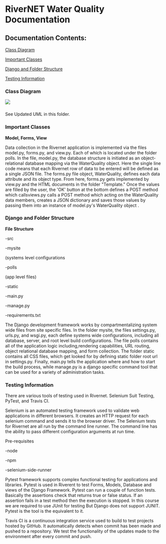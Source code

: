 #
# RiverNET Water Quality Documentation

## **Documentation Contents:**

[Class Diagram](#_jadljggx0c2r)

[Important Classes](#_457kqwlupqc2)

[Django and Folder Structure](#_a4f0d4ai835r)

[Testing Information](#_m9o4y7qwo13g)

###


###


### Class Diagram

![](RackMultipart20200430-4-sfnavq_html_b1308d3a9628e587.png)

###

See Updated UML in this folder.
###


### Important Classes

**Model, Forms, View**

Data collection in the Rivernet application is implemented via the files model.py, forms.py, and view.py. Each of which is located under the folder polls. In the file, model.py, the database structure is initiated as an object-relational database mapping via the WaterQuality object. Here the single line code means that each Rivernet row of data to be entered will be defined as a single JSON file. The forms.py file object, WaterQuality, defines each data attribute and its object type. From here, forms.py gets implemented by view.py and the HTML documents in the folder &quot;Template.&quot; Once the values are filled by the user, the &#39;OK&#39; button at the bottom defines a POST method which callsviews.py calls a POST method which acting on the WaterQuality data members, creates a JSON dictionary and saves those values by passing them into an instance of model.py&#39;s WaterQuality object .

###


###


###


###


### Django and Folder Structure

**File Structure**

-src

-mysite

(systems level configurations

-polls

(app level files)

-static

-main.py

-manage.py

-requirements.txt

The Django development framework works by compartmentalizing system wide files from site specific files. In the folder mysite, the files settings.py, urls.py, and wsgi.py, each define systems wide configurations, including all database, server, and root level build configurations. The file polls contains all of the application logic including,rendering capabilities, URL routing, object relational database mapping, and form collection. The folder static contains all CSS files, which get looked for by defining static folder root url in settings.py. Finally, main.py tells the application where and how to start the build process, while manage.py is a django specific command tool that can be used for a variety of administration tasks.

### Testing Information

There are various tools of testing used in Rivernet. Selenium Suit Testing, PyTest, and Travis CI.

Selenium is an automated testing framework used to validate web applications in different browsers. It creates an HTTP request for each selenium command and sends it to the browser driver. The Selenium tests for Rivernet are all run by the command line runner. The command line has the ability to pass different configuration arguments at run time.

Pre-requisites

-node

-npm

-selenium-side-runner

Pytest framework supports complex functional testing for applications and libraries. Pytest is used in Riverent to test Forms, Models, Database and views of the Django Framework. Pytest can run a couple of function tests. Basically the assertions check that returns true or false status. If an assertion fails in a test method then the execution is stopped. In this course we are required to use JUnit for testing But Django does not support JUNIT. Pytest is the tool is the equivalent to it.

Travis CI is a continuous integration service used to build to test projects hosted by GitHub. It automatically detects when commit has been made and pushed to a repository. We test the functionality of the updates made to the environment after every commit and push.
